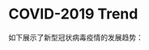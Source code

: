 # COVID-2019 Trend

如下展示了新型冠状病毒疫情的发展趋势：

<div class="bingwidget" data-type="covid19_modules" data-modules='[{"_type": "stats", "location-id":"/"}, {"_type": "stats", "location-id":"/United States"}, {"_type": "trends", "location-id":"/"}]' data-market="zh-cn" data-language="zh-cn"></div>
<script src="//www.bing.com/widget/bootstrap.answer.js" async=""></script>